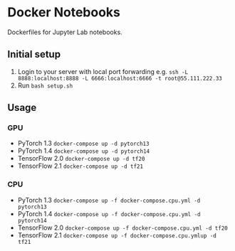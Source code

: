# Docker Notebooks

Dockerfiles for Jupyter Lab notebooks.

## Initial setup

1. Login to your server with local port forwarding e.g. `ssh -L 8888:localhost:8888 -L 6666:localhost:6666 -t root@55.111.222.33`
1. Run `bash setup.sh`

## Usage

### GPU

- PyTorch 1.3 `docker-compose up -d pytorch13`
- PyTorch 1.4 `docker-compose up -d pytorch14`
- TensorFlow 2.0 `docker-compose up -d tf20`
- TensorFlow 2.1 `docker-compose up -d tf21`

### CPU

- PyTorch 1.3 `docker-compose up -f docker-compose.cpu.yml -d pytorch13`
- PyTorch 1.4 `docker-compose up -f docker-compose.cpu.yml -d pytorch14`
- TensorFlow 2.0 `docker-compose up -f docker-compose.cpu.yml -d tf20`
- TensorFlow 2.1 `docker-compose up -f docker-compose.cpu.ymlup -d tf21`
